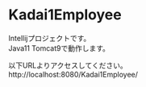 # Kadai1Employee
Intellijプロジェクトです。<br>
Java11 Tomcat9で動作します。

以下URLよりアクセスしてください。<br>
http://localhost:8080/Kadai1Employee/
